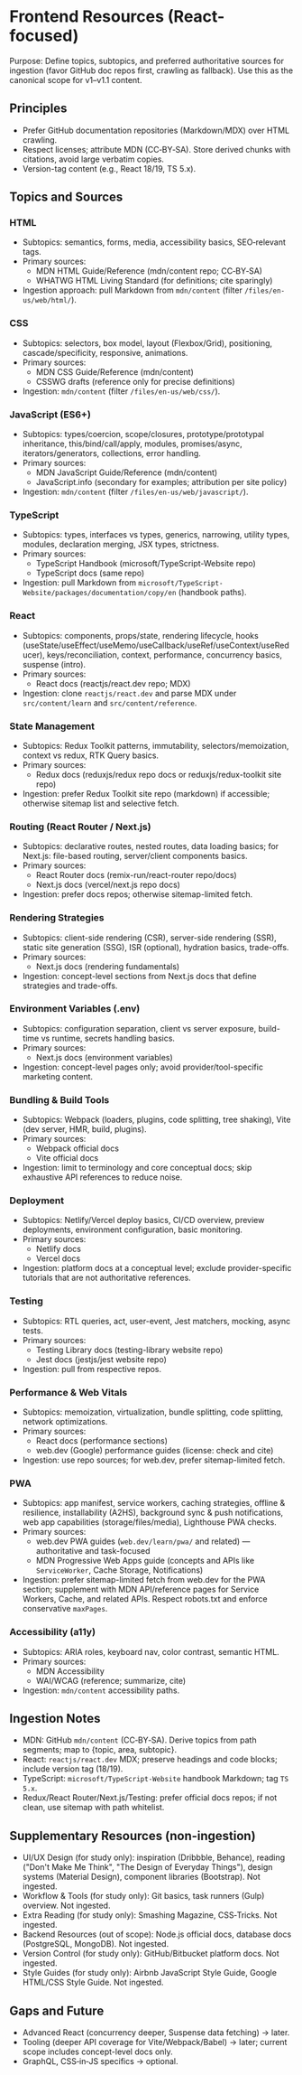 # Frontend Resources (React-focused)

Purpose: Define topics, subtopics, and preferred authoritative sources for ingestion (favor GitHub doc repos first, crawling as fallback). Use this as the canonical scope for v1–v1.1 content.

## Principles

- Prefer GitHub documentation repositories (Markdown/MDX) over HTML crawling.
- Respect licenses; attribute MDN (CC‑BY‑SA). Store derived chunks with citations, avoid large verbatim copies.
- Version-tag content (e.g., React 18/19, TS 5.x).

## Topics and Sources

### HTML

- Subtopics: semantics, forms, media, accessibility basics, SEO‑relevant tags.
- Primary sources:
  - MDN HTML Guide/Reference (mdn/content repo; CC‑BY‑SA)
  - WHATWG HTML Living Standard (for definitions; cite sparingly)
- Ingestion approach: pull Markdown from `mdn/content` (filter `/files/en-us/web/html/`).

### CSS

- Subtopics: selectors, box model, layout (Flexbox/Grid), positioning, cascade/specificity, responsive, animations.
- Primary sources:
  - MDN CSS Guide/Reference (mdn/content)
  - CSSWG drafts (reference only for precise definitions)
- Ingestion: `mdn/content` (filter `/files/en-us/web/css/`).

### JavaScript (ES6+)

- Subtopics: types/coercion, scope/closures, prototype/prototypal inheritance, this/bind/call/apply, modules, promises/async, iterators/generators, collections, error handling.
- Primary sources:
  - MDN JavaScript Guide/Reference (mdn/content)
  - JavaScript.info (secondary for examples; attribution per site policy)
- Ingestion: `mdn/content` (filter `/files/en-us/web/javascript/`).

### TypeScript

- Subtopics: types, interfaces vs types, generics, narrowing, utility types, modules, declaration merging, JSX types, strictness.
- Primary sources:
  - TypeScript Handbook (microsoft/TypeScript-Website repo)
  - TypeScript docs (same repo)
- Ingestion: pull Markdown from `microsoft/TypeScript-Website/packages/documentation/copy/en` (handbook paths).

### React

- Subtopics: components, props/state, rendering lifecycle, hooks (useState/useEffect/useMemo/useCallback/useRef/useContext/useReducer), keys/reconciliation, context, performance, concurrency basics, suspense (intro).
- Primary sources:
  - React docs (reactjs/react.dev repo; MDX)
- Ingestion: clone `reactjs/react.dev` and parse MDX under `src/content/learn` and `src/content/reference`.

### State Management

- Subtopics: Redux Toolkit patterns, immutability, selectors/memoization, context vs redux, RTK Query basics.
- Primary sources:
  - Redux docs (reduxjs/redux repo docs or reduxjs/redux-toolkit site repo)
- Ingestion: prefer Redux Toolkit site repo (markdown) if accessible; otherwise sitemap list and selective fetch.

### Routing (React Router / Next.js)

- Subtopics: declarative routes, nested routes, data loading basics; for Next.js: file-based routing, server/client components basics.
- Primary sources:
  - React Router docs (remix-run/react-router repo/docs)
  - Next.js docs (vercel/next.js repo docs)
- Ingestion: prefer docs repos; otherwise sitemap-limited fetch.

### Rendering Strategies

- Subtopics: client-side rendering (CSR), server-side rendering (SSR), static site generation (SSG), ISR (optional), hydration basics, trade-offs.
- Primary sources:
  - Next.js docs (rendering fundamentals)
- Ingestion: concept-level sections from Next.js docs that define strategies and trade-offs.

### Environment Variables (.env)

- Subtopics: configuration separation, client vs server exposure, build-time vs runtime, secrets handling basics.
- Primary sources:
  - Next.js docs (environment variables)
- Ingestion: concept-level pages only; avoid provider/tool-specific marketing content.

### Bundling & Build Tools

- Subtopics: Webpack (loaders, plugins, code splitting, tree shaking), Vite (dev server, HMR, build, plugins).
- Primary sources:
  - Webpack official docs
  - Vite official docs
- Ingestion: limit to terminology and core conceptual docs; skip exhaustive API references to reduce noise.

### Deployment

- Subtopics: Netlify/Vercel deploy basics, CI/CD overview, preview deployments, environment configuration, basic monitoring.
- Primary sources:
  - Netlify docs
  - Vercel docs
- Ingestion: platform docs at a conceptual level; exclude provider-specific tutorials that are not authoritative references.

### Testing

- Subtopics: RTL queries, act, user-event, Jest matchers, mocking, async tests.
- Primary sources:
  - Testing Library docs (testing-library website repo)
  - Jest docs (jestjs/jest website repo)
- Ingestion: pull from respective repos.

### Performance & Web Vitals

- Subtopics: memoization, virtualization, bundle splitting, code splitting, network optimizations.
- Primary sources:
  - React docs (performance sections)
  - web.dev (Google) performance guides (license: check and cite)
- Ingestion: use repo sources; for web.dev, prefer sitemap-limited fetch.

### PWA

- Subtopics: app manifest, service workers, caching strategies, offline & resilience, installability (A2HS), background sync & push notifications, web app capabilities (storage/files/media), Lighthouse PWA checks.
- Primary sources:
  - web.dev PWA guides (`web.dev/learn/pwa/` and related) — authoritative and task-focused
  - MDN Progressive Web Apps guide (concepts and APIs like `ServiceWorker`, Cache Storage, Notifications)
- Ingestion: prefer sitemap-limited fetch from web.dev for the PWA section; supplement with MDN API/reference pages for Service Workers, Cache, and related APIs. Respect robots.txt and enforce conservative `maxPages`.

### Accessibility (a11y)

- Subtopics: ARIA roles, keyboard nav, color contrast, semantic HTML.
- Primary sources:
  - MDN Accessibility
  - WAI/WCAG (reference; summarize, cite)
- Ingestion: `mdn/content` accessibility paths.

## Ingestion Notes

- MDN: GitHub `mdn/content` (CC‑BY‑SA). Derive topics from path segments; map to {topic, area, subtopic}.
- React: `reactjs/react.dev` MDX; preserve headings and code blocks; include version tag (18/19).
- TypeScript: `microsoft/TypeScript-Website` handbook Markdown; tag `TS 5.x`.
- Redux/React Router/Next.js/Testing: prefer official docs repos; if not clean, use sitemap with path whitelist.

## Supplementary Resources (non-ingestion)

- UI/UX Design (for study only): inspiration (Dribbble, Behance), reading ("Don't Make Me Think", "The Design of Everyday Things"), design systems (Material Design), component libraries (Bootstrap). Not ingested.
- Workflow & Tools (for study only): Git basics, task runners (Gulp) overview. Not ingested.
- Extra Reading (for study only): Smashing Magazine, CSS‑Tricks. Not ingested.
- Backend Resources (out of scope): Node.js official docs, database docs (PostgreSQL, MongoDB). Not ingested.
- Version Control (for study only): GitHub/Bitbucket platform docs. Not ingested.
- Style Guides (for study only): Airbnb JavaScript Style Guide, Google HTML/CSS Style Guide. Not ingested.

## Gaps and Future

- Advanced React (concurrency deeper, Suspense data fetching) → later.
- Tooling (deeper API coverage for Vite/Webpack/Babel) → later; current scope includes concept-level docs only.
- GraphQL, CSS‑in‑JS specifics → optional.
